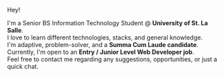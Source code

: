 Hey! 

I'm a Senior BS Information Technology Student @ <b>University of St. La Salle</b>.<br>
I love to learn different technologies, stacks, and general knowledge. <br>
I'm adaptive, problem-solver, and a <b>Summa Cum Laude candidate</b>. <br> 
Currently, I'm open to an <b>Entry / Junior Level Web Developer job</b>. <br>
Feel free to contact me regarding any suggestions, opportunities, or just a quick chat. 
